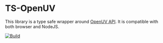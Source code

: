 # TS-OpenUV

This library is a type safe wrapper around [OpenUV API](https://www.openuv.io/). It is compatible with both browser and NodeJS.

[![Build](https://github.com/Awkewainze/ts-openuv/actions/workflows/nodejs.yml/badge.svg?branch=main)](https://github.com/Awkewainze/ts-openuv/actions/workflows/nodejs.yml)
